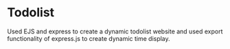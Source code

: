 # Todolist
Used EJS and express to create a dynamic todolist website and used export functionality of express.js to create dynamic time display.

